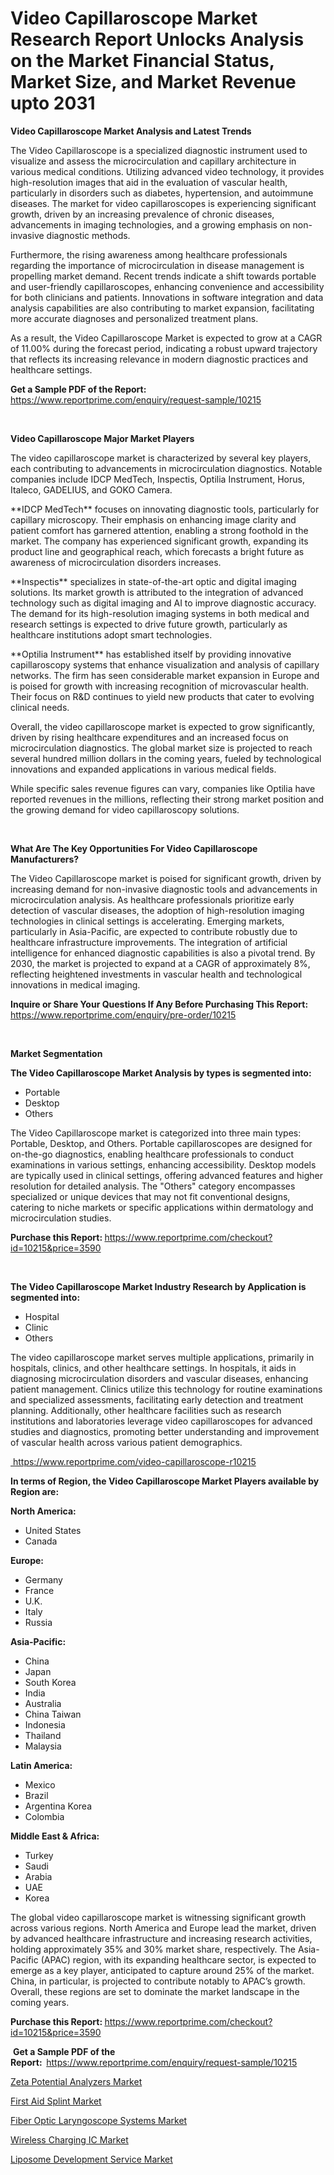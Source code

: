 <p><h1>Video Capillaroscope Market Research Report Unlocks Analysis on the Market Financial Status, Market Size, and Market Revenue upto 2031</h1></p><p><strong>Video Capillaroscope Market Analysis and Latest Trends</strong></p>
<p><p>The Video Capillaroscope is a specialized diagnostic instrument used to visualize and assess the microcirculation and capillary architecture in various medical conditions. Utilizing advanced video technology, it provides high-resolution images that aid in the evaluation of vascular health, particularly in disorders such as diabetes, hypertension, and autoimmune diseases. The market for video capillaroscopes is experiencing significant growth, driven by an increasing prevalence of chronic diseases, advancements in imaging technologies, and a growing emphasis on non-invasive diagnostic methods.</p><p>Furthermore, the rising awareness among healthcare professionals regarding the importance of microcirculation in disease management is propelling market demand. Recent trends indicate a shift towards portable and user-friendly capillaroscopes, enhancing convenience and accessibility for both clinicians and patients. Innovations in software integration and data analysis capabilities are also contributing to market expansion, facilitating more accurate diagnoses and personalized treatment plans. </p><p>As a result, the Video Capillaroscope Market is expected to grow at a CAGR of 11.00% during the forecast period, indicating a robust upward trajectory that reflects its increasing relevance in modern diagnostic practices and healthcare settings.</p></p>
<p><strong>Get a Sample PDF of the Report:&nbsp;</strong> <a href="https://www.reportprime.com/enquiry/request-sample/10215?utm_campaign=34&utm_medium=2&utm_source=Github&utm_content=ia&utm_term=28112024&utm_id=video-capillaroscope">https://www.reportprime.com/enquiry/request-sample/10215</a></p>
<p>&nbsp;</p>
<p><strong>Video Capillaroscope Major Market Players</strong></p>
<p><p>The video capillaroscope market is characterized by several key players, each contributing to advancements in microcirculation diagnostics. Notable companies include IDCP MedTech, Inspectis, Optilia Instrument, Horus, Italeco, GADELIUS, and GOKO Camera.</p><p>**IDCP MedTech** focuses on innovating diagnostic tools, particularly for capillary microscopy. Their emphasis on enhancing image clarity and patient comfort has garnered attention, enabling a strong foothold in the market. The company has experienced significant growth, expanding its product line and geographical reach, which forecasts a bright future as awareness of microcirculation disorders increases.</p><p>**Inspectis** specializes in state-of-the-art optic and digital imaging solutions. Its market growth is attributed to the integration of advanced technology such as digital imaging and AI to improve diagnostic accuracy. The demand for its high-resolution imaging systems in both medical and research settings is expected to drive future growth, particularly as healthcare institutions adopt smart technologies.</p><p>**Optilia Instrument** has established itself by providing innovative capillaroscopy systems that enhance visualization and analysis of capillary networks. The firm has seen considerable market expansion in Europe and is poised for growth with increasing recognition of microvascular health. Their focus on R&D continues to yield new products that cater to evolving clinical needs.</p><p>Overall, the video capillaroscope market is expected to grow significantly, driven by rising healthcare expenditures and an increased focus on microcirculation diagnostics. The global market size is projected to reach several hundred million dollars in the coming years, fueled by technological innovations and expanded applications in various medical fields. </p><p>While specific sales revenue figures can vary, companies like Optilia have reported revenues in the millions, reflecting their strong market position and the growing demand for video capillaroscopy solutions.</p></p>
<p>&nbsp;</p>
<p><strong>What Are The Key Opportunities For Video Capillaroscope Manufacturers?</strong></p>
<p><p>The Video Capillaroscope market is poised for significant growth, driven by increasing demand for non-invasive diagnostic tools and advancements in microcirculation analysis. As healthcare professionals prioritize early detection of vascular diseases, the adoption of high-resolution imaging technologies in clinical settings is accelerating. Emerging markets, particularly in Asia-Pacific, are expected to contribute robustly due to healthcare infrastructure improvements. The integration of artificial intelligence for enhanced diagnostic capabilities is also a pivotal trend. By 2030, the market is projected to expand at a CAGR of approximately 8%, reflecting heightened investments in vascular health and technological innovations in medical imaging.</p></p>
<p><strong>Inquire or Share Your Questions If Any Before Purchasing This Report:</strong> <a href="https://www.reportprime.com/enquiry/pre-order/10215?utm_campaign=34&utm_medium=2&utm_source=Github&utm_content=ia&utm_term=28112024&utm_id=video-capillaroscope">https://www.reportprime.com/enquiry/pre-order/10215</a></p>
<p>&nbsp;</p>
<p><strong>Market Segmentation</strong></p>
<p><strong>The Video Capillaroscope Market Analysis by types is segmented into:</strong></p>
<p><ul><li>Portable</li><li>Desktop</li><li>Others</li></ul></p>
<p><p>The Video Capillaroscope market is categorized into three main types: Portable, Desktop, and Others. Portable capillaroscopes are designed for on-the-go diagnostics, enabling healthcare professionals to conduct examinations in various settings, enhancing accessibility. Desktop models are typically used in clinical settings, offering advanced features and higher resolution for detailed analysis. The "Others" category encompasses specialized or unique devices that may not fit conventional designs, catering to niche markets or specific applications within dermatology and microcirculation studies.</p></p>
<p><strong>Purchase this Report:&nbsp;</strong><a href="https://www.reportprime.com/checkout?id=10215&price=3590&utm_campaign=34&utm_medium=2&utm_source=Github&utm_content=ia&utm_term=28112024&utm_id=video-capillaroscope">https://www.reportprime.com/checkout?id=10215&price=3590</a></p>
<p>&nbsp;</p>
<p><strong>The Video Capillaroscope Market Industry Research by Application is segmented into:</strong></p>
<p><ul><li>Hospital</li><li>Clinic</li><li>Others</li></ul></p>
<p><p>The video capillaroscope market serves multiple applications, primarily in hospitals, clinics, and other healthcare settings. In hospitals, it aids in diagnosing microcirculation disorders and vascular diseases, enhancing patient management. Clinics utilize this technology for routine examinations and specialized assessments, facilitating early detection and treatment planning. Additionally, other healthcare facilities such as research institutions and laboratories leverage video capillaroscopes for advanced studies and diagnostics, promoting better understanding and improvement of vascular health across various patient demographics.</p></p>
<p><a href="https://www.reportprime.com/video-capillaroscope-r10215?utm_campaign=34&utm_medium=2&utm_source=Github&utm_content=ia&utm_term=28112024&utm_id=video-capillaroscope">&nbsp;https://www.reportprime.com/video-capillaroscope-r10215</a></p>
<p><strong>In terms of Region, the Video Capillaroscope Market Players available by Region are:</strong></p>
<p>
    <p> <strong> North America: </strong>
        <ul>
            <li>United States</li>
            <li>Canada</li>
        </ul>
        </p> 
    <p> <strong> Europe: </strong>
        <ul>
            <li>Germany</li>
            <li>France</li>
            <li>U.K.</li>
            <li>Italy</li>
            <li>Russia</li>
        </ul>
        </p> 
    <p> <strong> Asia-Pacific: </strong>
        <ul>
            <li>China</li>
            <li>Japan</li>
            <li>South Korea</li>
            <li>India</li>
            <li>Australia</li>
            <li>China Taiwan</li>
            <li>Indonesia</li>
            <li>Thailand</li>
            <li>Malaysia</li>
        </ul>
        </p> 
    <p> <strong> Latin America: </strong>
        <ul>
            <li>Mexico</li>
            <li>Brazil</li>
            <li>Argentina Korea</li>
            <li>Colombia</li>
        </ul>
        </p> 
    <p> <strong> Middle East & Africa: </strong>
        <ul>
            <li>Turkey</li>
            <li>Saudi</li>
            <li>Arabia</li>
            <li>UAE</li>
            <li>Korea</li>
        </ul>
    </p>
    </p>
<p><p>The global video capillaroscope market is witnessing significant growth across various regions. North America and Europe lead the market, driven by advanced healthcare infrastructure and increasing research activities, holding approximately 35% and 30% market share, respectively. The Asia-Pacific (APAC) region, with its expanding healthcare sector, is expected to emerge as a key player, anticipated to capture around 25% of the market. China, in particular, is projected to contribute notably to APAC’s growth. Overall, these regions are set to dominate the market landscape in the coming years.</p></p>
<p><strong>Purchase this Report: </strong><a href="https://www.reportprime.com/checkout?id=10215&price=3590&utm_campaign=34&utm_medium=2&utm_source=Github&utm_content=ia&utm_term=28112024&utm_id=video-capillaroscope">https://www.reportprime.com/checkout?id=10215&price=3590</a></p>
<p>&nbsp;<strong>Get a Sample PDF of the Report:&nbsp;&nbsp;</strong><a href="https://www.reportprime.com/enquiry/request-sample/10215?utm_campaign=34&utm_medium=2&utm_source=Github&utm_content=ia&utm_term=28112024&utm_id=video-capillaroscope">https://www.reportprime.com/enquiry/request-sample/10215</a></p>
<p><strong></strong></p>
<p><p><a href="https://www.linkedin.com/pulse/zeta-potential-analyzers-market-size-striking-cagr-48-from-k2bke?utm_campaign=34&utm_medium=2&utm_source=Github&utm_content=ia&utm_term=28112024&utm_id=video-capillaroscope">Zeta Potential Analyzers Market</a></p><p><a href="https://github.com/HobertDavis43/Market-Research-Report-List-1/blob/main/first-aid-splint-market.md?utm_campaign=34&utm_medium=2&utm_source=Github&utm_content=ia&utm_term=28112024&utm_id=video-capillaroscope">First Aid Splint Market</a></p><p><a href="https://github.com/AshikRahman991/Market-Research-Report-List-1/blob/main/fiber-optic-laryngoscope-systems-market.md?utm_campaign=34&utm_medium=2&utm_source=Github&utm_content=ia&utm_term=28112024&utm_id=video-capillaroscope">Fiber Optic Laryngoscope Systems Market</a></p><p><a href="https://www.linkedin.com/pulse/wireless-charging-ic-market-global-regional-analysis-focus-dklef?utm_campaign=34&utm_medium=2&utm_source=Github&utm_content=ia&utm_term=28112024&utm_id=video-capillaroscope">Wireless Charging IC Market</a></p><p><a href="https://issuu.com/reportprime-2/docs/liposome-development-service-market_c76d63b606b387?utm_campaign=34&utm_medium=2&utm_source=Github&utm_content=ia&utm_term=28112024&utm_id=video-capillaroscope">Liposome Development Service Market</a></p></p>